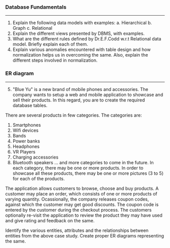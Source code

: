 ### Database Fundamentals

---

1. Explain the following data models with examples:
	a. Hierarchical
	b. Graph
	c. Relational
2. Explain the different views presented by DBMS, with examples.
3. What are the different rules defined by Dr.E.F.Codd w.r.t Relational data model. Briefly explain each of them.
4. Explain various anomalies encountered with table design and how normalization helps us in overcoming the same. Also, explain the different steps involved in normalization.

### ER diagram

---

5. "Blue Yu" is a new brand of mobile phones and accessories. The company wants to setup a web and mobile application to showcase and sell their products. In this regard, you are to create the required database tables.


There are several products in few categories. The categories are:
1. Smartphones
2. Wifi devices
3. Bands
4. Power banks
5. Headphones
6. VR Players
7. Charging accessories
8. Bluetooth speakers
... and more categories to come in the future. In each category, there may be one or more products. In order to showcase all these products, there may be one or more pictures (3 to 5) for each of the products.


The application allows customers to browse, choose and buy products. A customer may place an order, which consists of one or more products of varying quantity. Ocassionally, the company releases coupon codes, against which the customer may get good discounts. The coupon code is entered by the customer during the checkout process. The customers optionally re-visit the application to review the product they may have used and give rating and feedback on the same.


Identify the various entities, attributes and the relationships between entities from the above case study. Create proper ER diagrams representing the same. 